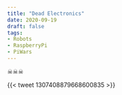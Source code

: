 ```yaml
---
title: "Dead Electronics"
date: 2020-09-19
draft: false
tags:
- Robots
- RaspberryPi
- PiWars
---
```

☠☠☠
<!--more-->
{{< tweet 1307408879668600835 >}}